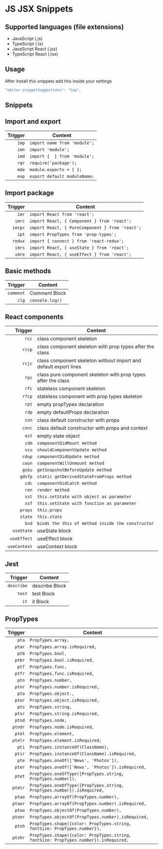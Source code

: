 # JS JSX Snippets

## Supported languages (file extensions)
* JavaScript (.js)
* TypeScript (.ts)
* JavaScript React (.jsx)
* TypeScript React (.tsx)

## Usage
After install this snippets add this inside your settings

```js
"editor.snippetSuggestions": "top",
```

## Snippets

## Import and export
| Trigger  | Content |
| -------: | ------- |
| `imp`   | `import name from 'module';` |
| `imn`  | `import 'module';` |
| `imd`  | `import {  } from 'module';` |
| `rqr`  | `require('package');` |
| `mde`  | `module.exports = { };` |
| `exp`  | `export default moduleName;` |

## Import package
| Trigger  | Content |
| -------: | ------- |
| `imr`   | `import React from 'react';` |
| `imrc`   | `import React, { Component } from 'react';` |
| `imrpc`   | `import React, { PureComponent } from 'react';` |
| `ipt`   | `import PropTypes from 'prop-types';` |
| `redux`   | `import { connect } from 'react-redux';` |
| `imrs`   | `import React, { useState } from 'react';` |
| `imre`   | `import React, { useEffect } from 'react';` |

## Basic methods
| Trigger  | Content |
| -------: | ------- |
| `comment`   | Comment Block |
| `clg`   | `console.log()` |

## React components
| Trigger  | Content |
| -------: | ------- |
| `rcc`   | class component skeleton |
| `rccp`  | class component skeleton with prop types after the class |
| `rcjc`  | class component skeleton without import and default export lines |
| `rpc`   | class pure component skeleton with prop types after the class |
| `rfc`   | stateless component skeleton |
| `rfcp`  | stateless component with prop types skeleton |
| `rpt`   | empty propTypes declaration |
| `rdp`   | empty defaultProps declaration |
| `con`   | class default constructor with props|
| `conc`  | class default constructor with props and context |
| `est`   | empty state object |
| `cdm`   | `componentDidMount method` |
| `scu`   | `shouldComponentUpdate method` |
| `cdup`  | `componentDidUpdate method` |
| `cwun`  | `componentWillUnmount method` |
| `gsbu`   | `getSnapshotBeforeUpdate method` |
| `gdsfp`   | `static getDerivedStateFromProps method` |
| `cdc`   | `componentDidCatch method` |
| `ren`   | `render method` |
| `sst`   | `this.setState with object as parameter` |
| `ssf`   | `this.setState with function as parameter` |
| `props` | `this.props` |
| `state` | `this.state` |
| `bnd`   | `binds the this of method inside the constructor` |
| `useState`   | useState block |
| `useEffect`   | useEffect block |
| `useContext`   | useContext block |

## Jest
| Trigger  | Content |
| -------: | ------- |
| `describe`   | describe Block |
| `test`   | test Block |
| `it`   | it Block |


## PropTypes
| Trigger  | Content |
| -------: | ------- |
| `pta`   | `PropTypes.array,` |
| `ptar`  | `PropTypes.array.isRequired,` |
| `ptb`   | `PropTypes.bool,` |
| `ptbr`  | `PropTypes.bool.isRequired,` |
| `ptf`   | `PropTypes.func,` |
| `ptfr`  | `PropTypes.func.isRequired,` |
| `ptn`   | `PropTypes.number,` |
| `ptnr`  | `PropTypes.number.isRequired,` |
| `pto`   | `PropTypes.object.,` |
| `ptor`  | `PropTypes.object.isRequired,` |
| `pts`   | `PropTypes.string,` |
| `ptsr`  | `PropTypes.string.isRequired,` |
| `ptnd`  | `PropTypes.node,` |
| `ptndr` | `PropTypes.node.isRequired,` |
| `ptel`  | `PropTypes.element,` |
| `ptelr` | `PropTypes.element.isRequired,` |
| `pti`   | `PropTypes.instanceOf(ClassName),` |
| `ptir`  | `PropTypes.instanceOf(ClassName).isRequired,` |
| `pte`   | `PropTypes.oneOf(['News', 'Photos']),` |
| `pter`  | `PropTypes.oneOf(['News', 'Photos']).isRequired,` |
| `ptet`  | `PropTypes.oneOfType([PropTypes.string, PropTypes.number]),` |
| `ptetr` | `PropTypes.oneOfType([PropTypes.string, PropTypes.number]).isRequired,` |
| `ptao`  | `PropTypes.arrayOf(PropTypes.number),` |
| `ptaor` | `PropTypes.arrayOf(PropTypes.number).isRequired,` |
| `ptoo`  | `PropTypes.objectOf(PropTypes.number),` |
| `ptoor` | `PropTypes.objectOf(PropTypes.number).isRequired,` |
| `ptsh`  | `PropTypes.shape({color: PropTypes.string, fontSize: PropTypes.number}),` |
| `ptshr` | `PropTypes.shape({color: PropTypes.string, fontSize: PropTypes.number}).isRequired,` |
